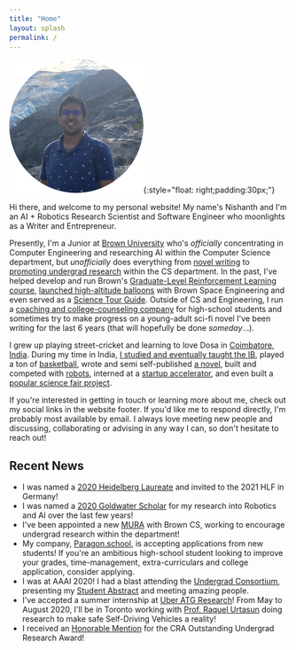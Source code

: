 ```yaml
---
title: "Home"
layout: splash
permalink: /
---
```



![Me](/images/me_circle.png){:style="float: right;padding:30px;"}

Hi there, and welcome to my personal website! My name's Nishanth and I'm an AI + Robotics Research Scientist and Software Engineer who moonlights as a Writer and Entrepreneur.

Presently, I'm a Junior at [Brown University](https://www.brown.edu/) who's *officially* concentrating in Computer Engineering and researching AI within the Computer Science department, but *unofficially* does everything from [novel writing](https://orgsync.com/126728/chapter) to [promoting undergrad research](https://cs.brown.edu/people/meta-ura/) within the CS department. In the past, I've helped develop and run Brown's [Graduate-Level Reinforcement Learning course](http://cs.brown.edu/courses/cs2951f/), [launched high-altitude balloons](https://brownspace.org/rd/) with Brown Space Engineering and even served as a [Science Tour Guide](https://www.brown.edu/admission/undergraduate/visit/physical-sciences-tour). Outside of CS and Engineering, I run a [coaching and college-counseling company](https://www.paragon.school/) for high-school students and sometimes try to make progress on a young-adult sci-fi novel I've been writing for the last 6 years (that will hopefully be done *someday*...).

I grew up playing street-cricket and learning to love Dosa in [Coimbatore, India](https://www.google.com/maps/place/Coimbatore,+Tamil+Nadu,+India/@11.0116773,76.8268011,11z/data=!3m1!4b1!4m5!3m4!1s0x3ba859af2f971cb5:0x2fc1c81e183ed282!8m2!3d11.0168445!4d76.9558321). During my time in India, [I studied and eventually taught the IB](http://tipskovai.com/news-events/maths-geek-nishanth-kumar/), played a ton of [basketball](https://www.youtube.com/watch?v=hn2AA5p7Q-Y), wrote and semi self-published [a novel](https://books.google.com/books/about/The_Book_of_the_Heavens.html?id=U_AKZPObpxsC), built and competed with [robots](https://www.thehindu.com/news/cities/Coimbatore/coimbatore-students-bag-award-in-robotics-contest/article7258141.ece), interned at a [startup accelerator](https://www.forgeforward.in/), and even built a [popular science fair project](https://www.youtube.com/watch?v=QvA7EftdSak).

If you're interested in getting in touch or learning more about me, check out my social links in the website footer. If you'd like me to respond directly, I'm probably most available by email. I always love meeting new people and discussing, collaborating or advising in any way I can, so don't hesitate to reach out!

## Recent News
* I was named a [2020 Heidelberg Laureate](https://www.heidelberg-laureate-forum.org/) and invited to the 2021 HLF in Germany!
* I was named a [2020 Goldwater Scholar](https://goldwater.scholarsapply.org/) for my research into Robotics and AI over the last few years!
* I've been appointed a new [MURA](https://cs.brown.edu/people/meta-ura/) with Brown CS, working to encourage undergrad research within the department!
* My company, [Paragon.school](https://www.paragon.school/), is accepting applications from new students! If you're an ambitious high-school student looking to improve your grades, time-management, extra-curriculars and college application, consider applying.
* I was at AAAI 2020! I had a blast attending the [Undergrad Consortium](https://aaai.org/Conferences/AAAI-20/undergraduate-consortium/), presenting my [Student Abstract](http://posts.cs.brown.edu/2020/02/14/undergraduate-nishanth-kumars-abstract-has-been-accepted-aaai-20/) and meeting amazing people.
* I've accepted a summer internship at [Uber ATG Research](https://www.uber.com/us/en/atg/research-and-development/)! From May to August 2020, I'll be in Toronto working with [Prof. Raquel Urtasun](http://www.cs.toronto.edu/~urtasun/) doing research to make safe Self-Driving Vehicles a reality!
* I received an [Honorable Mention](http://posts.cs.brown.edu/2020/02/04/bayazit-galgana-kumar-and-safranchik-win-cra-outstanding-undergraduate-researcher-honorable-mentions/) for the CRA Outstanding Undergrad Research Award!
